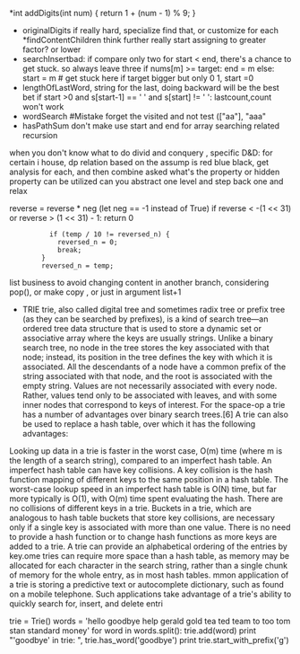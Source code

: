 *int addDigits(int num) {
        return 1 + (num - 1) % 9;
    }
* originalDigits if really hard, specialize find that, or customize for each
*findContentChildren think further really start assigning to greater factor? or lower
* searchInsertbad: if compare only two for start < end, there's a chance to get stuck. so always leave three
  if nums[m] >= target:
                end = m
            else:  
                start = m  # get stuck here if target bigger but only 0 1, start =0 
* lengthOfLastWord, string for the last, doing backward will be the best bet
  if start >0 and s[start-1] == ' ' and s[start] != ' ':
  lastcount,count won't work 
* wordSearch 
  #Mistake forget the visited and not test (["aa"], "aaa"
* hasPathSum don't make 
use start and end for array searching related recursion

when you don't know what to do divid and conquery , specific D&D: for certain i house, dp relation based on the assump is red blue black, get analysis for each, and then combine 
asked what's the property or hidden property can be utilized
can you abstract one level and step back one and relax

reverse = reverse * neg (let neg == -1 instead of True)
if reverse < -(1 << 31) or reverse > (1 << 31) - 1:
            return 0

              if (temp / 10 != reversed_n) {
                reversed_n = 0;
                break;
            }
            reversed_n = temp;


list business to avoid changing content in another branch, considering pop(), or make copy , or just in  argument list+1

* TRIE
trie, also called digital tree and sometimes radix tree or prefix tree (as they can be searched by prefixes), is a kind of search tree—an ordered tree data structure that is used to store a dynamic set or associative array where the keys are usually strings. Unlike a binary search tree, no node in the tree stores the key associated with that node; instead, its position in the tree defines the key with which it is associated. All the descendants of a node have a common prefix of the string associated with that node, and the root is associated with the empty string. Values are not necessarily associated with every node. Rather, values tend only to be associated with leaves, and with some inner nodes that correspond to keys of interest. For the space-op
 a trie has a number of advantages over binary search trees.[6] A trie can also be used to replace a hash table, over which it has the following advantages:

Looking up data in a trie is faster in the worst case, O(m) time (where m is the length of a search string), compared to an imperfect hash table. An imperfect hash table can have key collisions. A key collision is the hash function mapping of different keys to the same position in a hash table. The worst-case lookup speed in an imperfect hash table is O(N) time, but far more typically is O(1), with O(m) time spent evaluating the hash.
There are no collisions of different keys in a trie.
Buckets in a trie, which are analogous to hash table buckets that store key collisions, are necessary only if a single key is associated with more than one value.
There is no need to provide a hash function or to change hash functions as more keys are added to a trie.
A trie can provide an alphabetical ordering of the entries by key.ome tries can require more space than a hash table, as memory may be allocated for each character in the search string, rather than a single chunk of memory for the whole entry, as in most hash tables.
mmon application of a trie is storing a predictive text or autocomplete dictionary, such as found on a mobile telephone. Such applications take advantage of a trie's ability to quickly search for, insert, and delete entri

trie = Trie()
    words = 'hello goodbye help gerald gold tea ted team to too tom stan standard money'
    for word in words.split():
        trie.add(word)
    print "'goodbye' in trie: ", trie.has_word('goodbye')
    print trie.start_with_prefix('g')